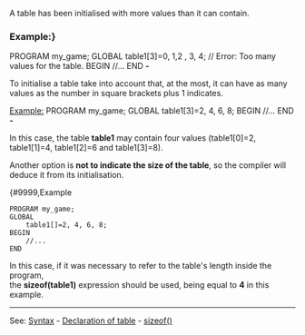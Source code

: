 A table has been initialised with more values than it can contain.

### Example:}
PROGRAM my_game;
GLOBAL
    table1[3]=0, 1,2 , 3, 4; // Error: Too many values for the table.
BEGIN
    //...
END
**-**

To initialise a table take into account that, at the most, it can have as many values as the number in square brackets plus 1 indicates.

[Example:]()
PROGRAM my_game;
GLOBAL
    table1[3]=2, 4, 6, 8;
BEGIN
    //...
END
**-**

In this case, the table **table1** may contain four values (table1[0]=2,
table1[1]=4, table1[2]=6 and table1[3]=8).

Another option is **not to indicate the size of the table**, so the compiler will deduce it from its initialisation.  

{#9999,Example
```
PROGRAM my_game;
GLOBAL
    table1[]=2, 4, 6, 8;
BEGIN
    //...
END
```


In this case, if it was necessary to refer to the table's length inside the program,  
the **sizeof(table1)** expression should be used, being equal to **4** in this example.

---------------------------------------
See: [Syntax](syntax_of_a_programdot.md) - [Declaration of table](declaration_of_a_tabledot.md) - [sizeof()](sizeof().md)


